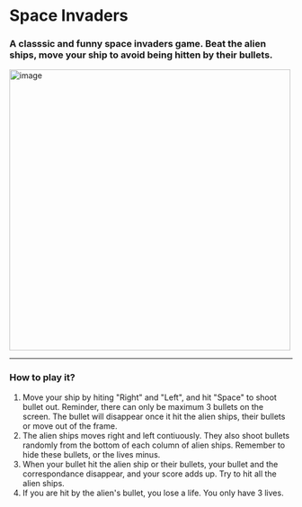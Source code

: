 <h1>Space Invaders</h1>

<h3>A classsic and funny space invaders game. Beat the alien ships, move your ship to avoid being hitten by their bullets.</h3>
<img width="500" alt="image" src="https://github.com/user-attachments/assets/1a176b22-9da8-45ac-b6d9-ece9c2de2ba4">

<hr />

<h3>How to play it?</h3>
<ol>
  <li>Move your ship by hiting "Right" and "Left", and hit "Space" to shoot bullet out. Reminder, there can only be maximum 3 bullets on the screen. The bullet will disappear once it hit the alien ships, their bullets or move out of the frame.</li>
  <li>The alien ships moves right and left contiuously. They also shoot bullets randomly from the bottom of each column of alien ships. Remember to hide these bullets, or the lives minus.</li>
  <li>When your bullet hit the alien ship or their bullets, your bullet and the correspondance disappear, and your score adds up. Try to hit all the alien ships.</li>
  <li>If you are hit by the alien's bullet, you lose a life. You only have 3 lives.</li>
</ol>
